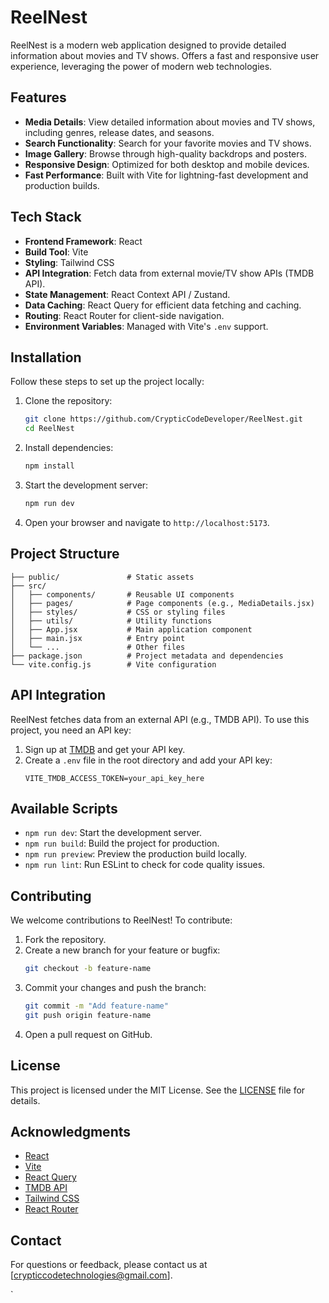 # ReelNest

ReelNest is a modern web application designed to provide detailed information about movies and TV shows. Offers a fast and responsive user experience, leveraging the power of modern web technologies.

## Features

- **Media Details**: View detailed information about movies and TV shows, including genres, release dates, and seasons.
- **Search Functionality**: Search for your favorite movies and TV shows.
- **Image Gallery**: Browse through high-quality backdrops and posters.
- **Responsive Design**: Optimized for both desktop and mobile devices.
- **Fast Performance**: Built with Vite for lightning-fast development and production builds.

## Tech Stack

- **Frontend Framework**: React
- **Build Tool**: Vite
- **Styling**: Tailwind CSS
- **API Integration**: Fetch data from external movie/TV show APIs (TMDB API).
- **State Management**: React Context API / Zustand.
- **Data Caching**: React Query for efficient data fetching and caching.
- **Routing**: React Router for client-side navigation.
- **Environment Variables**: Managed with Vite's `.env` support.

## Installation

Follow these steps to set up the project locally:

1. Clone the repository:
   ```bash
   git clone https://github.com/CrypticCodeDeveloper/ReelNest.git
   cd ReelNest
   ```

2. Install dependencies:
   ```bash
   npm install
   ```

3. Start the development server:
   ```bash
   npm run dev
   ```

4. Open your browser and navigate to `http://localhost:5173`.

## Project Structure

```
├── public/               # Static assets
├── src/
│   ├── components/       # Reusable UI components
│   ├── pages/            # Page components (e.g., MediaDetails.jsx)
│   ├── styles/           # CSS or styling files
│   ├── utils/            # Utility functions
│   ├── App.jsx           # Main application component
│   ├── main.jsx          # Entry point
│   └── ...               # Other files
├── package.json          # Project metadata and dependencies
└── vite.config.js        # Vite configuration
```

## API Integration

ReelNest fetches data from an external API (e.g., TMDB API). To use this project, you need an API key:

1. Sign up at [TMDB](https://www.themoviedb.org/) and get your API key.
2. Create a `.env` file in the root directory and add your API key:
   ```env
   VITE_TMDB_ACCESS_TOKEN=your_api_key_here
   ```

## Available Scripts

- `npm run dev`: Start the development server.
- `npm run build`: Build the project for production.
- `npm run preview`: Preview the production build locally.
- `npm run lint`: Run ESLint to check for code quality issues.

## Contributing

We welcome contributions to ReelNest! To contribute:

1. Fork the repository.
2. Create a new branch for your feature or bugfix:
   ```bash
   git checkout -b feature-name
   ```
3. Commit your changes and push the branch:
   ```bash
   git commit -m "Add feature-name"
   git push origin feature-name
   ```
4. Open a pull request on GitHub.

## License

This project is licensed under the MIT License. See the [LICENSE](LICENSE) file for details.

## Acknowledgments

- [React](https://reactjs.org/)
- [Vite](https://vitejs.dev/)
- [React Query](https://react-query-v3.tanstack.com/)
- [TMDB API](https://www.themoviedb.org/)
- [Tailwind CSS](https://tailwindcss.com/) 
- [React Router](https://reactrouter.com/)

## Contact

For questions or feedback, please contact us at [crypticcodetechnologies@gmail.com].

`